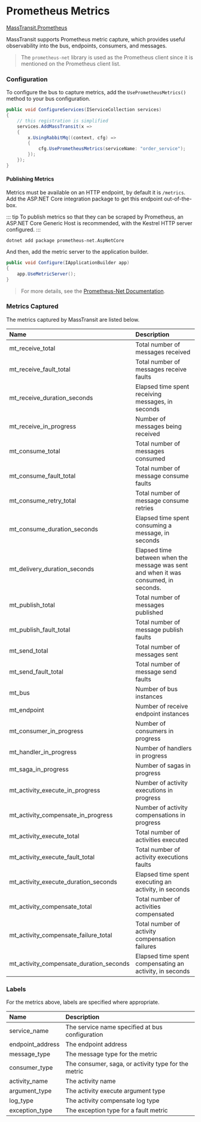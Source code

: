 # Prometheus Metrics

[MassTransit.Prometheus](https://www.nuget.org/packages/MassTransit.Prometheus)

MassTransit supports Prometheus metric capture, which provides useful observability into the bus, endpoints, consumers, and messages.

> The `prometheus-net` library is used as the Prometheus client since it is mentioned on the Prometheus client list.

### Configuration

To configure the bus to capture metrics, add the `UsePrometheusMetrics()` method to your bus configuration.

```cs
public void ConfigureServices(IServiceCollection services)
{
    // this registration is simplified
    services.AddMassTransit(x =>
    {
        x.UsingRabbitMq((context, cfg) =>
        {
            cfg.UsePrometheusMetrics(serviceName: "order_service");
        });
    });
}
```

#### Publishing Metrics

Metrics must be available on an HTTP endpoint, by default it is `/metrics`. Add the ASP.NET Core integration package to get this endpoint out-of-the-box.

::: tip
To publish metrics so that they can be scraped by Prometheus, an ASP.NET Core Generic Host is recommended, with the Kestrel HTTP server configured.
:::

```
dotnet add package prometheus-net.AspNetCore
``` 

And then, add the metric server to the application builder.

```cs
public void Configure(IApplicationBuilder app)
{
    app.UseMetricServer();
}
```

> For more details, see the [Prometheus-Net Documentation](https://github.com/prometheus-net/prometheus-net#aspnet-core-exporter-middleware).

### Metrics Captured

The metrics captured by MassTransit are listed below.

| Name       | Description |
|:-----------|:------------|
| mt_receive_total | Total number of messages received
| mt_receive_fault_total | Total number of messages receive faults
| mt_receive_duration_seconds | Elapsed time spent receiving messages, in seconds
| mt_receive_in_progress | Number of messages being received
| mt_consume_total | Total number of messages consumed
| mt_consume_fault_total | Total number of message consume faults
| mt_consume_retry_total | Total number of message consume retries
| mt_consume_duration_seconds | Elapsed time spent consuming a message, in seconds
| mt_delivery_duration_seconds | Elapsed time between when the message was sent and when it was consumed, in seconds.
| mt_publish_total | Total number of messages published
| mt_publish_fault_total | Total number of message publish faults
| mt_send_total | Total number of messages sent
| mt_send_fault_total | Total number of message send faults
| mt_bus | Number of bus instances
| mt_endpoint | Number of receive endpoint instances
| mt_consumer_in_progress | Number of consumers in progress
| mt_handler_in_progress | Number of handlers in progress
| mt_saga_in_progress | Number of sagas in progress
| mt_activity_execute_in_progress | Number of activity executions in progress
| mt_activity_compensate_in_progress | Number of activity compensations in progress
| mt_activity_execute_total | Total number of activities executed
| mt_activity_execute_fault_total | Total number of activity executions faults
| mt_activity_execute_duration_seconds | Elapsed time spent executing an activity, in seconds
| mt_activity_compensate_total | Total number of activities compensated
| mt_activity_compensate_failure_total | Total number of activity compensation failures
| mt_activity_compensate_duration_seconds | Elapsed time spent compensating an activity, in seconds


### Labels

For the metrics above, labels are specified where appropriate.

| Name       | Description |
|:-----------|:------------|
| service_name | The service name specified at bus configuration
| endpoint_address | The endpoint address
| message_type | The message type for the metric
| consumer_type | The consumer, saga, or activity type for the metric
| activity_name | The activity name
| argument_type | The activity execute argument type
| log_type | The activity compensate log type
| exception_type | The exception type for a fault metric

